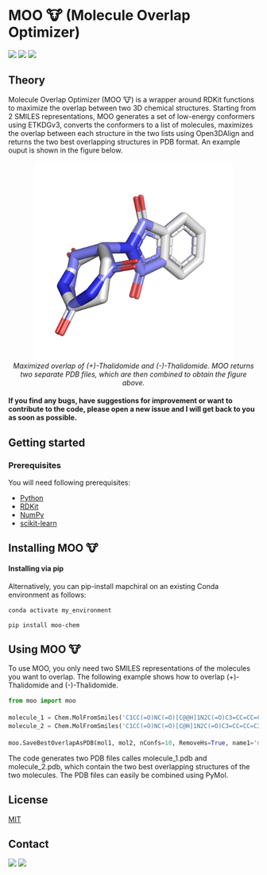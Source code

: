 # **MOO 🐮** (Molecule Overlap Optimizer)

<img src="https://img.shields.io/pypi/v/moo-chem?color=success&label=Version&style=flat-square"/> <img src="https://img.shields.io/badge/Python-3.10-blue?style=flat-square"/> <img src="https://img.shields.io/badge/License-MIT-yellow?style=flat-square"/>

## Theory

Molecule Overlap Optimizer (MOO 🐮) is a wrapper around RDKit functions to maximize the overlap between two 3D chemical structures. Starting from 2 SMILES representations, MOO generates a set of low-energy conformers using ETKDGv3, converts the conformers to a list of molecules, maximizes the overlap between each structure in the two lists using Open3DAlign and returns the two best overlapping structures in PDB format. An example ouput is shown in the figure below.

<p align="center">
    <img src="readme_figures/thalidomide_overlap.png" alt="thalidomide" width="400"/>
    <br>
    <em>Maximized overlap of (+)-Thalidomide and (-)-Thalidomide. MOO returns two separate PDB files, which are then combined to obtain the figure above. </em>
</p>

#### If you find any bugs, have suggestions for improvement or want to contribute to the code, please open a new issue and I will get back to you as soon as possible.

## Getting started

### Prerequisites

You will need following prerequisites: 

* [Python](https://www.python.org)
* [RDKit](https://www.rdkit.org)
* [NumPy](https://numpy.org)
* [scikit-learn](https://scikit-learn.org/stable/)

## Installing MOO 🐮

#### **Installing via pip**

Alternatively, you can pip-install mapchiral on an existing Conda environment as follows:

```console
conda activate my_environment
```

```console
pip install moo-chem
```

## Using MOO 🐮

To use MOO, you only need two SMILES representations of the molecules you want to overlap. The following example shows how to overlap (+)-Thalidomide and (-)-Thalidomide.

```python
from moo import moo

molecule_1 = Chem.MolFromSmiles('C1CC(=O)NC(=O)[C@@H]1N2C(=O)C3=CC=CC=C3C2=O')
molecule_2 = Chem.MolFromSmiles('C1CC(=O)NC(=O)[C@H]1N2C(=O)C3=CC=CC=C3C2=O')

moo.SaveBestOverlapAsPDB(mol1, mol2, nConfs=10, RemoveHs=True, name1='molecule_1', name2='molecule_2')
```
The code generates two PDB files calles molecule_1.pdb and molecule_2.pdb, which contain the two best overlapping structures of the two molecules. The PDB files can easily be combined using PyMol. 

## License
[MIT](https://choosealicense.com/licenses/mit/)

## Contact

<img src="https://img.shields.io/twitter/follow/reymondgroup?style=social"/> 
<img src="https://img.shields.io/twitter/follow/markusorsi?style=social"/>
